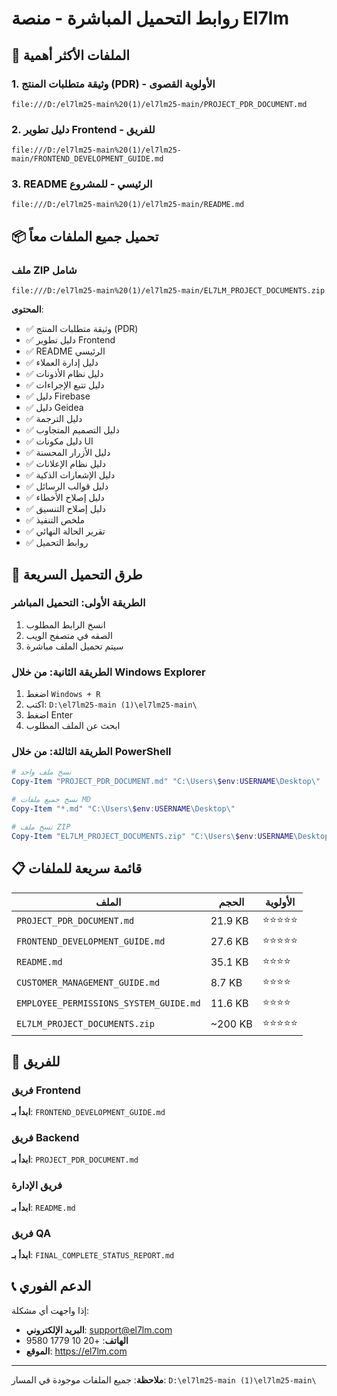 # روابط التحميل المباشرة - منصة El7lm

## 🎯 الملفات الأكثر أهمية

### 1. وثيقة متطلبات المنتج (PDR) - **الأولوية القصوى**
```
file:///D:/el7lm25-main%20(1)/el7lm25-main/PROJECT_PDR_DOCUMENT.md
```

### 2. دليل تطوير Frontend - **للفريق**
```
file:///D:/el7lm25-main%20(1)/el7lm25-main/FRONTEND_DEVELOPMENT_GUIDE.md
```

### 3. README الرئيسي - **للمشروع**
```
file:///D:/el7lm25-main%20(1)/el7lm25-main/README.md
```

## 📦 تحميل جميع الملفات معاً

### ملف ZIP شامل
```
file:///D:/el7lm25-main%20(1)/el7lm25-main/EL7LM_PROJECT_DOCUMENTS.zip
```

**المحتوى**:
- ✅ وثيقة متطلبات المنتج (PDR)
- ✅ دليل تطوير Frontend
- ✅ README الرئيسي
- ✅ دليل إدارة العملاء
- ✅ دليل نظام الأذونات
- ✅ دليل تتبع الإجراءات
- ✅ دليل Firebase
- ✅ دليل Geidea
- ✅ دليل الترجمة
- ✅ دليل التصميم المتجاوب
- ✅ دليل مكونات UI
- ✅ دليل الأزرار المحسنة
- ✅ دليل نظام الإعلانات
- ✅ دليل الإشعارات الذكية
- ✅ دليل قوالب الرسائل
- ✅ دليل إصلاح الأخطاء
- ✅ دليل إصلاح التنسيق
- ✅ ملخص التنفيذ
- ✅ تقرير الحالة النهائي
- ✅ روابط التحميل

## 🚀 طرق التحميل السريعة

### الطريقة الأولى: التحميل المباشر
1. انسخ الرابط المطلوب
2. الصقه في متصفح الويب
3. سيتم تحميل الملف مباشرة

### الطريقة الثانية: من خلال Windows Explorer
1. اضغط `Windows + R`
2. اكتب: `D:\el7lm25-main (1)\el7lm25-main\`
3. اضغط Enter
4. ابحث عن الملف المطلوب

### الطريقة الثالثة: من خلال PowerShell
```powershell
# نسخ ملف واحد
Copy-Item "PROJECT_PDR_DOCUMENT.md" "C:\Users\$env:USERNAME\Desktop\"

# نسخ جميع ملفات MD
Copy-Item "*.md" "C:\Users\$env:USERNAME\Desktop\"

# نسخ ملف ZIP
Copy-Item "EL7LM_PROJECT_DOCUMENTS.zip" "C:\Users\$env:USERNAME\Desktop\"
```

## 📋 قائمة سريعة للملفات

| الملف | الحجم | الأولوية |
|-------|-------|----------|
| `PROJECT_PDR_DOCUMENT.md` | 21.9 KB | ⭐⭐⭐⭐⭐ |
| `FRONTEND_DEVELOPMENT_GUIDE.md` | 27.6 KB | ⭐⭐⭐⭐⭐ |
| `README.md` | 35.1 KB | ⭐⭐⭐⭐ |
| `CUSTOMER_MANAGEMENT_GUIDE.md` | 8.7 KB | ⭐⭐⭐⭐ |
| `EMPLOYEE_PERMISSIONS_SYSTEM_GUIDE.md` | 11.6 KB | ⭐⭐⭐⭐ |
| `EL7LM_PROJECT_DOCUMENTS.zip` | ~200 KB | ⭐⭐⭐⭐⭐ |

## 🎯 للفريق

### فريق Frontend
**ابدأ بـ**: `FRONTEND_DEVELOPMENT_GUIDE.md`

### فريق Backend
**ابدأ بـ**: `PROJECT_PDR_DOCUMENT.md`

### فريق الإدارة
**ابدأ بـ**: `README.md`

### فريق QA
**ابدأ بـ**: `FINAL_COMPLETE_STATUS_REPORT.md`

## 📞 الدعم الفوري

إذا واجهت أي مشكلة:
- **البريد الإلكتروني**: support@el7lm.com
- **الهاتف**: +20 10 1779 9580
- **الموقع**: https://el7lm.com

---

**ملاحظة**: جميع الملفات موجودة في المسار: `D:\el7lm25-main (1)\el7lm25-main\`
